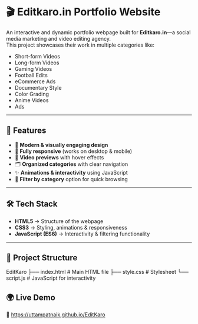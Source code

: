 # 🎬 Editkaro.in Portfolio Website  

An interactive and dynamic portfolio webpage built for **Editkaro.in**—a social media marketing and video editing agency.  
This project showcases their work in multiple categories like:  
- Short-form Videos  
- Long-form Videos  
- Gaming Videos  
- Football Edits  
- eCommerce Ads  
- Documentary Style  
- Color Grading  
- Anime Videos  
- Ads  

---

## 🚀 Features  
- 🎨 **Modern & visually engaging design**  
- 📱 **Fully responsive** (works on desktop & mobile)  
- 🎥 **Video previews** with hover effects  
- 🗂️ **Organized categories** with clear navigation  
- ✨ **Animations & interactivity** using JavaScript  
- 🔎 **Filter by category** option for quick browsing  

---

## 🛠️ Tech Stack  
- **HTML5** → Structure of the webpage  
- **CSS3** → Styling, animations & responsiveness  
- **JavaScript (ES6)** → Interactivity & filtering functionality  

---

## 📂 Project Structure  

EditKaro
├── index.html # Main HTML file
├── style.css # Stylesheet
└── script.js # JavaScript for interactivity

## 🌍 Live Demo

🔗 https://uttampatnaik.github.io/EditKaro
